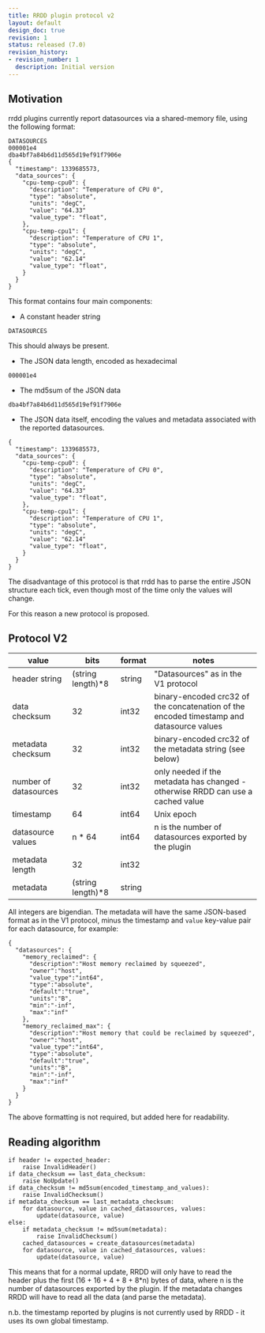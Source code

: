```yaml
---
title: RRDD plugin protocol v2
layout: default
design_doc: true
revision: 1
status: released (7.0)
revision_history:
- revision_number: 1
  description: Initial version
---
```


Motivation
----------

rrdd plugins currently report datasources via a shared-memory file, using the
following format:

```
DATASOURCES
000001e4
dba4bf7a84b6d11d565d19ef91f7906e
{
  "timestamp": 1339685573,
  "data_sources": {
    "cpu-temp-cpu0": {
      "description": "Temperature of CPU 0",
      "type": "absolute",
      "units": "degC",
      "value": "64.33"
      "value_type": "float",
    },
    "cpu-temp-cpu1": {
      "description": "Temperature of CPU 1",
      "type": "absolute",
      "units": "degC",
      "value": "62.14"
      "value_type": "float",
    }
  }
}
```

This format contains four main components:

* A constant header string

`DATASOURCES`

This should always be present.

* The JSON data length, encoded as hexadecimal

`000001e4`

* The md5sum of the JSON data

`dba4bf7a84b6d11d565d19ef91f7906e`

* The JSON data itself, encoding the values and metadata associated with the
reported datasources.

```
{
  "timestamp": 1339685573,
  "data_sources": {
    "cpu-temp-cpu0": {
      "description": "Temperature of CPU 0",
      "type": "absolute",
      "units": "degC",
      "value": "64.33"
      "value_type": "float",
    },
    "cpu-temp-cpu1": {
      "description": "Temperature of CPU 1",
      "type": "absolute",
      "units": "degC",
      "value": "62.14"
      "value_type": "float",
    }
  }
}
```

The disadvantage of this protocol is that rrdd has to parse the entire JSON
structure each tick, even though most of the time only the values will change.

For this reason a new protocol is proposed.

Protocol V2
-----------

|value|bits|format|notes|
|-----|----|------|-----|
|header string        |(string length)*8|string|"Datasources" as in the V1 protocol                                                     |
|data checksum        |32               |int32 |binary-encoded crc32 of the concatenation of the encoded timestamp and datasource values|
|metadata checksum    |32               |int32 |binary-encoded crc32 of the metadata string (see below)                                 |
|number of datasources|32               |int32 |only needed if the metadata has changed - otherwise RRDD can use a cached value         |
|timestamp            |64               |int64 |Unix epoch                                                                              |
|datasource values    |n * 64           |int64 |n is the number of datasources exported by the plugin                                   |
|metadata length      |32               |int32 |                                                                                        |
|metadata             |(string length)*8|string|                                                                                        |

All integers are bigendian. The metadata will have the same JSON-based format as
in the V1 protocol, minus the timestamp and `value` key-value pair for each
datasource, for example:

```
{
  "datasources": {
    "memory_reclaimed": {
      "description":"Host memory reclaimed by squeezed",
      "owner":"host",
      "value_type":"int64",
      "type":"absolute",
      "default":"true",
      "units":"B",
      "min":"-inf",
      "max":"inf"
    },
    "memory_reclaimed_max": {
      "description":"Host memory that could be reclaimed by squeezed",
      "owner":"host",
      "value_type":"int64",
      "type":"absolute",
      "default":"true",
      "units":"B",
      "min":"-inf",
      "max":"inf"
    }
  }
}
```

The above formatting is not required, but added here for readability.

Reading algorithm
-----------------

```
if header != expected_header:
    raise InvalidHeader()
if data_checksum == last_data_checksum:
    raise NoUpdate()
if data_checksum != md5sum(encoded_timestamp_and_values):
    raise InvalidChecksum()
if metadata_checksum == last_metadata_checksum:
    for datasource, value in cached_datasources, values:
        update(datasource, value)
else:
    if metadata_checksum != md5sum(metadata):
        raise InvalidChecksum()
    cached_datasources = create_datasources(metadata)
    for datasource, value in cached_datasources, values:
        update(datasource, value)
```

This means that for a normal update, RRDD will only have to read the header plus
the first (16 + 16 + 4 + 8 + 8*n) bytes of data, where n is the number of
datasources exported by the plugin. If the metadata changes RRDD will have to
read all the data (and parse the metadata).

n.b. the timestamp reported by plugins is not currently used by RRDD - it uses
its own global timestamp.
